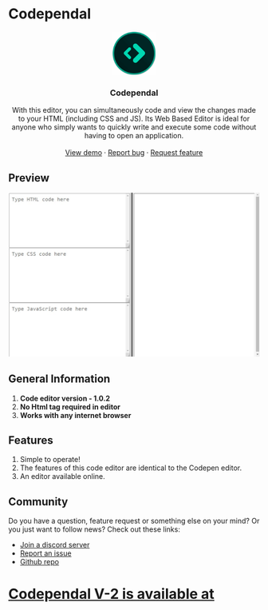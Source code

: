 # Codependal
<p align="center">
  <a href="https://autocode.com/app/abhay557/codependal/">
    <img src="/readme/thumbnail.png" alt="Logo" width="86" height="86"/>
  </a>
</p>
  <h3 align="center">Codependal</h3>

  <p align="center">
   With this editor, you can simultaneously code and view the changes made to your HTML (including CSS and JS).
Its Web Based Editor is ideal for anyone who simply wants to quickly write and execute some code without having to open an application.
    <br />
    <br />
    <a href="https://autocode.com/app/abhay557/codependal/">View demo</a>
    ·
    <a href="https://github.com/Abhay557/Codependal/issues">Report bug</a>
    ·
    <a href="https://github.com/Abhay557/Codependal/issues">Request feature</a>
  </p>

## Preview
![1](/readme/gallery/1.jpg)

## General Information 
1. **Code editor version - 1.0.2** 
2. **No Html tag required in editor** 
3. **Works with any internet browser**

## Features
1. Simple to operate!
2. The features of this code editor are identical to the Codepen editor.
3. An editor available online.

## Community
Do you have a question, feature request or something else on your mind?
Or you just want to follow  news?
Check out these links:

* [Join a discord server](https://discord.gg/CUgHj4X7uB)
* [Report an issue](https://github.com/Abhay557/Codependal/issues/new)
* [Github repo](https://github.com/Abhay557/Codependal)
 
# [Codependal V-2 is available at](https://github.com/abhay557/Codependal-V2/)
